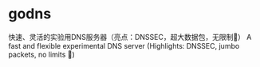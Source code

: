 # godns
快速、灵活的实验用DNS服务器（亮点：DNSSEC，超大数据包，无限制🌟）    A fast and flexible experimental DNS server (Highlights: DNSSEC, jumbo packets, no limits 🌟)
